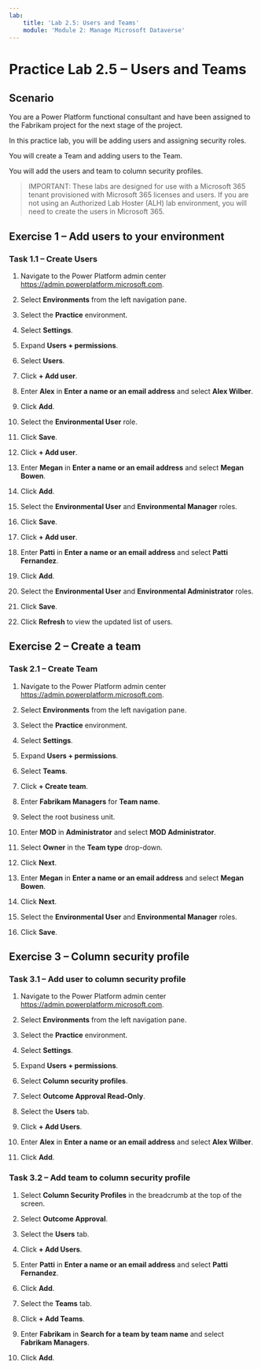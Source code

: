 ```yaml
---
lab:
    title: 'Lab 2.5: Users and Teams'
    module: 'Module 2: Manage Microsoft Dataverse'
---
```


# Practice Lab 2.5 – Users and Teams

## Scenario

You are a Power Platform functional consultant and have been assigned to the Fabrikam project for the next stage of the project.

In this practice lab, you will be adding users and assigning security roles.

You will create a Team and adding users to the Team.

You will add the users and team to column security profiles.

> IMPORTANT: These labs are designed for use with a Microsoft 365 tenant provisioned with Microsoft 365 licenses and users. If you are not using an Authorized Lab Hoster (ALH) lab environment, you will need to create the users in Microsoft 365.

## Exercise 1 – Add users to your environment

### Task 1.1 – Create Users

1. Navigate to the Power Platform admin center <https://admin.powerplatform.microsoft.com>.

1. Select **Environments** from the left navigation pane.

1. Select the **Practice** environment.

1. Select **Settings**.

1. Expand **Users + permissions**.

1. Select **Users**.

1. Click **+ Add user**.

1. Enter **Alex** in **Enter a name or an email address** and select **Alex Wilber**.

1. Click **Add**.

1. Select the **Environmental User** role.

1. Click **Save**.

1. Click **+ Add user**.

1. Enter **Megan** in **Enter a name or an email address** and select **Megan Bowen**.

1. Click **Add**.

1. Select the **Environmental User** and **Environmental Manager** roles.

1. Click **Save**.

1. Click **+ Add user**.

1. Enter **Patti** in **Enter a name or an email address** and select **Patti Fernandez**.

1. Click **Add**.

1. Select the **Environmental User** and **Environmental Administrator** roles.

1. Click **Save**.

1. Click **Refresh** to view the updated list of users.

## Exercise 2 – Create a team

### Task 2.1 – Create Team

1. Navigate to the Power Platform admin center <https://admin.powerplatform.microsoft.com>.

1. Select **Environments** from the left navigation pane.

1. Select the **Practice** environment.

1. Select **Settings**.

1. Expand **Users + permissions**.

1. Select **Teams**.

1. Click **+ Create team**.

1. Enter **Fabrikam Managers** for **Team name**.

1. Select the root business unit.

1. Enter **MOD** in **Administrator** and select **MOD Administrator**.

1. Select **Owner** in the **Team type** drop-down.

1. Click **Next**.

1. Enter **Megan** in **Enter a name or an email address** and select **Megan Bowen**.

1. Click **Next**.

1. Select the **Environmental User** and **Environmental Manager** roles.

1. Click **Save**.

## Exercise 3 – Column security profile

### Task 3.1 – Add user to column security profile

1. Navigate to the Power Platform admin center <https://admin.powerplatform.microsoft.com>.

1. Select **Environments** from the left navigation pane.

1. Select the **Practice** environment.

1. Select **Settings**.

1. Expand **Users + permissions**.

1. Select **Column security profiles**.

1. Select **Outcome Approval Read-Only**.

1. Select the **Users** tab.

1. Click **+ Add Users**.

1. Enter **Alex** in **Enter a name or an email address** and select **Alex Wilber**.

1. Click **Add**.

### Task 3.2 – Add team to column security profile

1. Select **Column Security Profiles** in the breadcrumb at the top of the screen.

1. Select **Outcome Approval**.

1. Select the **Users** tab.

1. Click **+ Add Users**.

1. Enter **Patti** in **Enter a name or an email address** and select **Patti Fernandez**.

1. Click **Add**.

1. Select the **Teams** tab.

1. Click **+ Add Teams**.

1. Enter **Fabrikam** in **Search for a team by team name** and select **Fabrikam Managers**.

1. Click **Add**.
